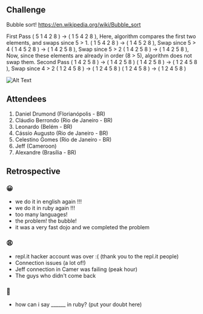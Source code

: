 ## Challenge

Bubble sort!
https://en.wikipedia.org/wiki/Bubble_sort

First Pass
    ( 5 1 4 2 8 ) → ( 1 5 4 2 8 ), Here, algorithm compares the first two elements, and swaps since 5 > 1.
    ( 1 5 4 2 8 ) → ( 1 4 5 2 8 ), Swap since 5 > 4
    ( 1 4 5 2 8 ) → ( 1 4 2 5 8 ), Swap since 5 > 2
    ( 1 4 2 5 8 ) → ( 1 4 2 5 8 ), Now, since these elements are already in order (8 > 5), algorithm does not swap them.
Second Pass
    ( 1 4 2 5 8 ) → ( 1 4 2 5 8 )
    ( 1 4 2 5 8 ) → ( 1 2 4 5 8 ), Swap since 4 > 2
    ( 1 2 4 5 8 ) → ( 1 2 4 5 8 )
    ( 1 2 4 5 8 ) → ( 1 2 4 5 8 )

![Alt Text](https://thumbs.gfycat.com/ExaltedInconsequentialDwarfrabbit-size_restricted.gif)

## Attendees

1. Daniel Drumond (Florianópolis - BR)
2. Cláudio Berrondo (Rio de Janeiro - BR)
3. Leonardo (Belém - BR)
4. Cássio Augusto (Rio de Janeiro - BR)
5. Celestino Gomes (Rio de Janeiro - BR)
6. Jeff (Cameroon)
7. Alexandre (Brasília - BR)


## Retrospective

### 😀

- we do it in english again !!!
- we do it in ruby again !!!
- too many languages!
- the problem! the bubble!
- it was a very fast dojo and we completed the problem

### 😩

- repl.it hacker account was over :( (thank you to the repl.it people)
- Connection issues (a lot of!)
- Jeff connection in Camer was failing (peak hour)
- The guys who didn't come back

### 🤫

- how can i say ______ in ruby? (put your doubt here)
